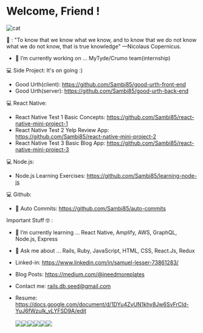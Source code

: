 <h1>Welcome, Friend !</h1>
<img src="https://64.media.tumblr.com/5d35866fa3e1c50c0ae1972d102d8f52/tumblr_pj67utApxx1r2ldlq_540.gif" alt="cat">

🤔 : "To know that we know what we know, and to know that we do not know what we do not know, that is true knowledge" —Nicolaus Copernicus.

- 🔭 I’m currently working on ... MyTyde/Crumo team(internship)

💻  Side Project: It's on going :)
- Good Urth(client): https://github.com/Sambi85/good-urth-front-end
- Good Urth(server): https://github.com/Sambi85/good-urth-back-end

💻  React Native:
- React Native Test 1 Basic Concepts: https://github.com/Sambi85/react-native-mini-project-1
- React Native Test 2 Yelp Review App: https://github.com/Sambi85/react-native-mini-project-2
- React Native Test 3 Basic Blog App: https://github.com/Sambi85/react-native-mini-project-3

💻  Node.js:
- Node.js Learning Exercises: https://github.com/Sambi85/learning-node-js

💻  Github:
- 🤖  Auto Commits: https://github.com/Sambi85/auto-commits

Important Stuff 🤓 :
- 🌱 I’m currently learning ... React Native, Amplify, AWS, GraphQL, Node.js, Express

- 💬 Ask me about ... Rails, Ruby, JavaScript, HTML, CSS, React.Js, Redux
- Linked-in: https://www.linkedin.com/in/samuel-lesser-73861283/
- Blog Posts: https://medium.com/@ineedmoreplates
- Contact me: rails.db.seed@gmail.com 
- Resume: https://docs.google.com/document/d/1DYu4ZvUN1khy8Jw6SvFrCld-YuJ6fWzuIk_vLYFSD9A/edit<br><br>
<img src="https://img.icons8.com/color/48/000000/redux.png"/><img src="https://img.icons8.com/dusk/64/000000/react.png"/><img src="https://img.icons8.com/dusk/64/000000/train.png"/><img src="https://img.icons8.com/dusk/64/000000/ruby-programming-language.png"/><img src="https://img.icons8.com/dusk/64/000000/html-5.png"/><img src="https://img.icons8.com/dusk/64/000000/css3.png"/>
